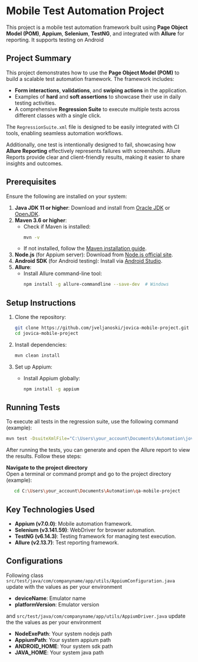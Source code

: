 
# Mobile Test Automation Project

This project is a mobile test automation framework built using **Page Object Model (POM)**, **Appium**, **Selenium**, **TestNG**, and integrated with **Allure** for reporting. It supports testing on Android

## Project Summary  

This project demonstrates how to use the **Page Object Model (POM)** to build a scalable test automation framework. The framework includes:  
- **Form interactions**, **validations**, and **swiping actions** in the application.  
- Examples of **hard** and **soft assertions** to showcase their use in daily testing activities.  
- A comprehensive **Regression Suite** to execute multiple tests across different classes with a single click.  

The `RegressionSuite.xml` file is designed to be easily integrated with CI tools, enabling seamless automation workflows.  

Additionally, one test is intentionally designed to fail, showcasing how **Allure Reporting** effectively represents failures with screenshots. Allure Reports provide clear and client-friendly results, making it easier to share insights and outcomes.


## Prerequisites

Ensure the following are installed on your system:

1. **Java JDK 11 or higher**: Download and install from [Oracle JDK](https://www.oracle.com/java/technologies/javase-downloads.html) or [OpenJDK](https://openjdk.org/).
2. **Maven 3.6 or higher**:
   - Check if Maven is installed:
     ```bash
     mvn -v
     ```
   - If not installed, follow the [Maven installation guide](https://maven.apache.org/install.html).
3. **Node.js** (for Appium server): Download from [Node.js official site](https://nodejs.org/).
4. **Android SDK** (for Android testing): Install via [Android Studio](https://developer.android.com/studio).
6. **Allure**:
   - Install Allure command-line tool:
     ```bash
     npm install -g allure-commandline --save-dev  # Windows
     ```

## Setup Instructions

1. Clone the repository:
   ```bash
   git clone https://github.com/jveljanoski/jovica-mobile-project.git
   cd jovica-mobile-project
   ```

2. Install dependencies:
   ```bash
   mvn clean install
   ```

3. Set up Appium:
   - Install Appium globally:
     ```bash
     npm install -g appium
     ```

## Running Tests

To execute all tests in the regression suite, use the following command (example):

```bash
mvn test -DsuiteXmlFile="C:\Users\your_account\Documents\Automation\jovica-mobile-project\src\RegressionSuite.xml"
```

After running the tests, you can generate and open the Allure report to view the results. Follow these steps:

**Navigate to the project directory**  
   Open a terminal or command prompt and go to the project directory (example):
```bash
   cd C:\Users\your_account\Documents\Automation\qa-mobile-project
```
   

## Key Technologies Used

- **Appium (v7.0.0)**: Mobile automation framework.
- **Selenium (v3.141.59)**: WebDriver for browser automation.
- **TestNG (v6.14.3)**: Testing framework for managing test execution.
- **Allure (v2.13.7)**: Test reporting framework.

## Configurations

Following class `src/test/java/com/companyname/app/utils/AppiumConfiguration.java` update with the values as per your environment 

- **deviceName**: Emulator name
- **platformVersion**: Emulator version

and `src/test/java/com/companyname/app/utils/AppiumDriver.java` update the the values as per your environment

- **NodeExePath**: Your system nodejs path 
- **AppiumPath**: Your system appium path
- **ANDROID_HOME**: Your system sdk path
- **JAVA_HOME**: Your system java path